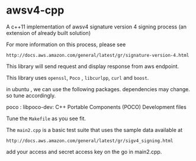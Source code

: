 awsv4-cpp
=========

A c++11 implementation of awsv4 signature version 4 signing process  (an extension of already built solution)

For more information on this process, please see 

    http://docs.aws.amazon.com/general/latest/gr/signature-version-4.html

This library will send request and display response from aws endpoint.

This library uses `openssl`, `Poco` , `libcurlpp`, `curl` and `boost`.

in ubuntu , we can use the following packages. dependencies may change. so tune accordingly.

poco : libpoco-dev: C++ Portable Components (POCO) Development files

Tune the `Makefile` as you see fit.

The `main2.cpp` is a basic test suite that uses the sample data available at 

    http://docs.aws.amazon.com/general/latest/gr/sigv4_signing.html

add your access and secret access key on the go in main2.cpp.
